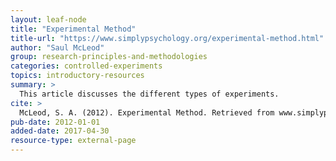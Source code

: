 ```yaml
---
layout: leaf-node
title: "Experimental Method"
title-url: "https://www.simplypsychology.org/experimental-method.html"
author: "Saul McLeod"
group: research-principles-and-methodologies
categories: controlled-experiments
topics: introductory-resources
summary: >
  This article discusses the different types of experiments.
cite: >
  McLeod, S. A. (2012). Experimental Method. Retrieved from www.simplypsychology.org/experimental-method.html
pub-date: 2012-01-01
added-date: 2017-04-30
resource-type: external-page
---
```

